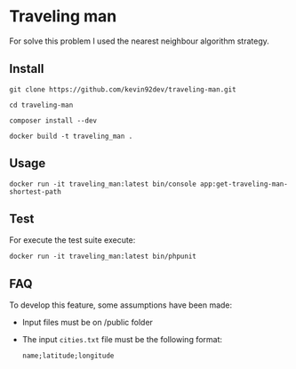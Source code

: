 # Traveling man

For solve this problem I used the nearest neighbour algorithm strategy.

## Install

```git clone https://github.com/kevin92dev/traveling-man.git```

```cd traveling-man```

```composer install --dev```

```docker build -t traveling_man .```

## Usage

```docker run -it traveling_man:latest bin/console app:get-traveling-man-shortest-path```

## Test
For execute the test suite execute:

```docker run -it traveling_man:latest bin/phpunit```

## FAQ
To develop this feature, some assumptions have been made:
- Input files must be on /public folder
- The input ```cities.txt``` file must be the following format:

    ```name;latitude;longitude```
